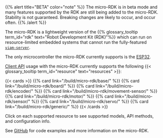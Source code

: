 {{% alert title="BETA" color="note" %}}
The micro-RDK is in beta mode and many features supported by the RDK are still being added to the micro-RDK.
Stability is not guaranteed.
Breaking changes are likely to occur, and occur often.
{{% /alert %}}

The micro-RDK is a lightweight version of the {{% glossary_tooltip term_id="rdk" text="Robot Development Kit (RDK)"%}} which can run on resource-limited embedded systems that cannot run the fully-featured [`viam-server`](/get-started/viam/).

The only microcontroller the micro-RDK currently supports is the [ESP32](https://www.espressif.com/en/products/socs/esp32).

[Client API](/appendix/apis/) usage with the micro-RDK currently supports the following {{< glossary_tooltip term_id="resource" text="resources" >}}:

{{< cards >}}
{{% card link="/build/micro-rdk/base/" %}}
{{% card link="/build/micro-rdk/board/" %}}
{{% card link="/build/micro-rdk/encoder/" %}}
{{% card link="/build/micro-rdk/movement-sensor/" %}}
{{% card link="/build/micro-rdk/motor/" %}}
{{% card link="/build/micro-rdk/sensor/" %}}
{{% card link="/build/micro-rdk/servo/" %}}
{{% card link="/build/micro-rdk/generic/" %}}
{{< /cards >}}

Click on each supported resource to see supported models, API methods, and configuration info.

See [GitHub](https://github.com/viamrobotics/micro-rdk) for code examples and more information on the micro-RDK.

